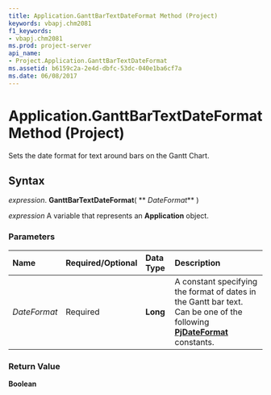 ```yaml
---
title: Application.GanttBarTextDateFormat Method (Project)
keywords: vbapj.chm2081
f1_keywords:
- vbapj.chm2081
ms.prod: project-server
api_name:
- Project.Application.GanttBarTextDateFormat
ms.assetid: b6159c2a-2e4d-dbfc-53dc-040e1ba6cf7a
ms.date: 06/08/2017
---
```



# Application.GanttBarTextDateFormat Method (Project)

Sets the date format for text around bars on the Gantt Chart.


## Syntax

 _expression_. **GanttBarTextDateFormat**( ** _DateFormat_** )

 _expression_ A variable that represents an **Application** object.


### Parameters



|**Name**|**Required/Optional**|**Data Type**|**Description**|
|:-----|:-----|:-----|:-----|
| _DateFormat_|Required|**Long**|A constant specifying the format of dates in the Gantt bar text. Can be one of the following  **[PjDateFormat](pjdateformat-enumeration-project.md)** constants.|

### Return Value

 **Boolean**


